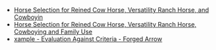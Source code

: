 - [ Horse Selection for Reined Cow Horse, Versatility Ranch Horse, and Cowboyin](./docs/horse-buying-guide.md)
-   [Horse Selection for Reined Cow Horse, Versatility Ranch Horse, Cowboying and Family Use](./docs/horse-buying-guide-family.md)
-   [xample - Evaluation Against  Criteria - Forged Arrow](./docs/forged-arrow-eval.md)